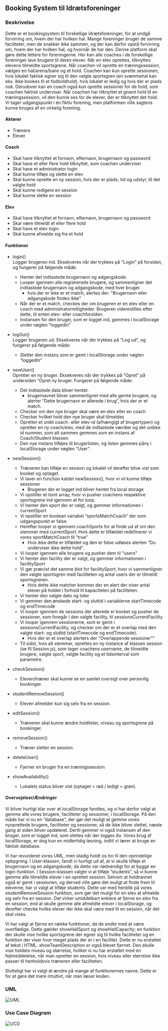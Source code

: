 ## Booking System til Idrætsforeninger

### Beskrivelse
Dette er et bookingsystem til forskellige idrætsforeninger, for at undgå forvirring om, hvem der har hvilken hal. Mange foreninger bruger de samme faciliteter, men de snakker ikke sammen, og der kan derfor opstå forvirring om, hvem der har hvilken hal, og hvornår de har den. Denne platform skal gøre dette lettere for foreningerne. Her kan alle coaches i de forskellige foreninger lave brugere til deres elever. Når en elev oprettes, tilknyttes elevens tilmeldte sportsgrene. Når coachen vil oprette en træningssession, vælges en hal/arena/bane og et hold. Coachen kan kun oprette sessionen, hvis lokalet faktisk egner sig til den valgte sportsgren (en svømmehal kan eks. ikke bookes til et fodboldhold), hvis lokalet er ledig og hvis der er plads nok. Derudover kan en coach også kun oprette sessioner for de hold, som coachen faktisk underviser. Når coachen har tilknyttet et givent hold til en træningssession, vil den kunne ses for de elever, der er tilknyttet det hold. Vi tager udgangspunkt i én fiktiv forening, men platformen ville sagtens kunne bruges af en virkelig forening. 
#### Aktører
- Trænere
- Elever

#### Coach
- Skal have tilknyttet et fornavn, efternavn, brugernavn og password
- Skal have et eller flere hold tilknyttet, som coachen underviser
- Skal have et administrator login
- Skal kunne tilføje og slette en elev
- Skal kunne oprette en ny session, hvis der er plads, tid og udstyr, til det valgte hold 
- Skal kunne redigere en session
- Skal kunne slette en session

#### Elev
- Skal have tilknyttet et fornavn, efternavn, brugernavn og password
- Skal være tilmeldt et eller flere hold
- Skal have et elev login
- Skal kunne afmelde sig fra et hold

#### Funktioner
- login() <br>
Logger brugeren ind. Eksekveres når der trykkes på “Login” på forsiden, og fungerer på følgende måde:
   - Henter det indtastede brugernavn og adgangskode.
   - Looper igennem alle registrerede brugere, og sammenligner det indtastede brugernavn og adgangskode, med hver bruger. 
        - hvis der er ikke er et match, alertes der: "Brugernavn eller adgangskode findes ikke"
   - Når der er et match, checkes der om brugeren er en elev eller en coach med administratorrettigheder. Brugeren viderestilles efter dette, til enten elev- eller coachforsiden.
   - Instansen for den bruger, som er logget ind, gemmes i localStorage under nøglen “loggedIn”

- logOut() <br>
Logger brugeren ud. Eksekveres når der trykkes på “Log ud”, og fungerer på følgende måde:
    - Sletter den instans som er gemt i localStorage under nøglen “loggedIn” 

- newUser() <br>
Opretter en ny bruger. Eksekveres når der trykkes på “Opret” på undersiden “Opret ny bruger. Fungerer på følgende måde:
    - Det indtastede data bliver hentet.
        - brugernavnet bliver sammenlignet med alle gemte brugere, og alerter “Dette brugernavn er allerede i brug”, hvis der er et match.
    - Checker om den nye bruger skal være en elev eller en coach
    - Checker hvilket hold den nye bruger skal tilmeldes
    - Opretter et unikt coach- eller elev-id (afhængigt af brugertypen) og opretter en ny coach/elev, med de indtastede værdier og det unikke id nummer, som alt sammen gemmes som en instans af Coach/Student klassen.
    - Den nye instans tilføjes til brugerlisten, og listen gemmes påny i localStorage under nøglen “User”.
 
- newSession()
    - Træneren kan tilføje en session og lokalet vil derefter blive vist som booket og optaget.
    - Vi laver en function kaldet newSession(), hvor vi vil kunne tilføje sessioner
        - Brugeren der er logget ind bliver hentet fra local storage
    - Vi opstiller et tomt array, hvor vi pusher coachens respektive sportsgrene ind igennem et for loop.
    - Vi henter den sport der er valgt, og gemmer informationen i currentSport
    - Vi opstiller en boolean variabel “sportsMatchCoach” der som udgangspunkt er false. 
    - Herefter looper vi igennem coachSports for at finde ud af om den stemmer med currentSport. Hvis dette er tilfældet redefinerer vi vores sportMatchCoach til “true”
        - Hvis ikke dette er tilfældet og den er false udløses alerten “Du underviser ikke dette hold”.
    - Vi looper igennem alle brugere og pusher dem til “users”
    - Vi henter den facility der er valgt, og gemmer informationen i facilitySport
    - Vi gør præcist det samme blot for facilitySport, hvor vi sammenligner den valgte sportsgren med faciliteten og antal users der er tilmeldt sportsgrenen.
        - Hvis dette ikke matcher kommer der en alert der viser antal elever på holdet i forhold til kapaciteten på faciliteten.
    - Vi henter den valgte dato og tider
    - Vi gemmer den ønskede start- og sluttid i variablerne startTimecode og endTimecode
    - Vi looper igennem de sessions der allerede er booket og pusher de sessioner, som foregår i den valgte facility, til sessionsCurrentFacility
    - Vi looper igennem sessionerne, som er gemt i sessionsCurrentFacility, og checker om der er et overlap med den valgte start- og sluttid (startTimecode og endTimecode).
        - Hvis der er et overlap alerters der "Overlappende sessioner""  
    - Til sidst, hvis alt stemmer, oprettes en ny instance af klassen session (se fil Session.js), som tager coachens username, de tilmeldte brugere, valgte sport, valgte facility og et tidsinterval som parametre.

- checkSession()
    - Eleven/træner skal kunne se en samlet oversigt over personlig bookinger.

- studentRemoveSession()
    - Eleven afmelder kun sig selv fra en session.
    
- editSession()
    - Træneren skal kunne ændre holdlister, niveau og sportsgrene på bookinger.

- removeSession()
    - Træner sletter en session.

- deleteUser()
    - Fjerner en bruger fra en træningssession

- showAvailability()
    - Lokalets status bliver vist (optaget = rød / ledigt = grøn).
    
#### Overvejelser/Ændringer
Vi bliver hurtigt klar over at localStorage fandtes, og vi har derfor valgt at gemme alle vores brugere, faciliteter og sessioner, i localStorage. På den måde har vi nu en ”database”, der gør det muligt at gemme vores nyoprettede brugere, faciliteter og sessioner, så de ikke bliver slettet, næste gang at siden bliver opdateret. Dertil gemmer vi også instansen af den bruger, som er logget ind, som slettes når der logges du. Vores brug af localStorage, er dog kun en midlertidig løsning, indtil vi lærer at bruge en faktisk database.
 
Vi har revurderet vores UML, men stadig holdt os tro til den oprindelige opbygning. I User-klassen, fandt vi hurtigt ud af, at vi skulle tilføje et brugernavn og en adgangskode, da dette var nødvendigt for at bygge en login-funktion. I Session-klassen valgte vi at tilføje ”students”, så vi kunne gemme alle tilmeldte elever i en oprettet session. Selvom at holdnavnet også er gemt i sessionen, og derved ville gøre det muligt at finde frem til eleverne, har vi valgt at tilføje students. Dette var med henblik på vores studentRemoveSession funktion, som gør det muligt for en elev at afmelde sig selv fra en session. Det virker umiddelbart enklere at fjerne en elev fra en session, end at skulle gemme alle afmeldte elever i localStorage, og derefter checke hvilke elever der ikke skal være med til en session, når det skal vises.
 
Vi har valgt at fjerne en række funktioner, da de endte med at være overflødige. Dette gælder showHallSport og showHallCapacity; en funktion der skulle vise hvilke sportsgrene der egner sig til hvilke faciliteter og en funktion der viser hvor meget plads der er i en facilitet. Dette er nu erstattet af tekst i HTML. showTeamDescription er også blevet fjernet. Den skulle vise holdets niveau og størrelse, hvilket vi nu har erstattet med en fejlmeddelelse, når man opretter en session, hvis niveau eller størrelse ikke passer til henholdsvis træneren eller faciliteten.
 
Slutteligt har vi valgt at ændre på mange af funktionernes navne. Dette er for at gøre det mere intuitivt, når man læser koden.


### UML
![UML](/Public/pictures/UML.png)

### Use Case Diagram
![UCD](/Public/pictures/UCD.png)